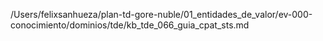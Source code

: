/Users/felixsanhueza/plan-td-gore-nuble/01_entidades_de_valor/ev-000-conocimiento/dominios/tde/kb_tde_066_guia_cpat_sts.md